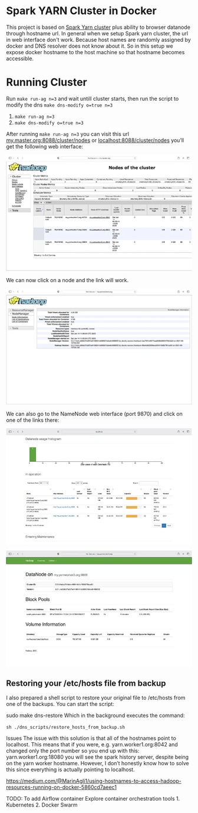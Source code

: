 # Spark YARN Cluster in Docker
This project is based on [Spark Yarn cluster](https://github.com/experientlabs/spark_playground/tree/main/spark-multinode-yarn) plus ability to browser datanode through hostname url. 
In general when we setup Spark yarn cluster, the url in web interface don't work. 
Because host names are randomly assigned by docker and DNS resolver does not know about it. 
So in this setup we expose docker hostname to the host machine so that hostname becomes accessible.


# Running Cluster
Run `make run-ag n=3` and wait untill cluster starts, then run the script to modify the dns `make dns-modify o=true n=3`
1. `make run-ag n=3`
2. `make dns-modify o=true n=3`

After running `make run-ag n=3` you can visit this url [my.master.org:8088/cluster/nodes](my.master.org:8088/cluster/nodes) 
or [localhost:8088/cluster/nodes](localhost:8088/cluster/nodes) you’ll get the following web interface:

![img.png](resources/img.png)


We can now click on a node and the link will work.

![img_1.png](resources/img_1.png)

We can also go to the NameNode web interface (port 9870) and click on one of the links there:

![img_2.png](resources/img_2.png)


![img_3.png](resources/img_3.png)


## Restoring your /etc/hosts file from backup
I also prepared a shell script to restore your original file to /etc/hosts from one of the backups. You can start the script:

sudo make dns-restore
Which in the background executes the command:

`sh ./dns_scripts/restore_hosts_from_backup.sh`


Issues
The issue with this solution is that all of the hostnames point to localhost. This means that if you were, e.g. yarn.worker1.org:8042 and changed only the port number so you end up with this: yarn.worker1.org:18080 you will see the spark history server, despite being on the yarn worker hostname. However, I don’t honestly know how to solve this since everything is actually pointing to localhost.

https://medium.com/@MarinAgli1/using-hostnames-to-access-hadoop-resources-running-on-docker-5860cd7aeec1


TODO:
To add Airflow container
Explore container orchestration tools
    1. Kubernetes
    2. Docker Swarm